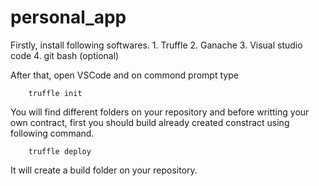 # personal_app

Firstly, install following softwares.
    1. Truffle
    2. Ganache
    3. Visual studio code
    4. git bash (optional)

After that, open VSCode and on commond prompt type 
```
    truffle init
```

You will find different folders on your repository and before writting your own contract, first you should build already created constract using following command.
```
    truffle deploy
```
It will create a build folder on your repository.
